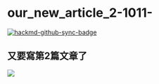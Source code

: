 # our_new_article_2-1011-

[![hackmd-github-sync-badge](https://hackmd.io/-Ymo6u_XT-ib2ikCmzByOQ/badge)](https://hackmd.io/-Ymo6u_XT-ib2ikCmzByOQ)


## 又要寫第2篇文章了 ##


![](https://i.imgur.com/fskfttW.png)

